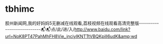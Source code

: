 # tbhimc
胶州新闻网,我的好妈妈5无删减在线观看,荔枝视频在线观看高清完整版----------------------------📬📬点/此/进/入/http://www.baidu.com/link?url=NoK8PT47PahMhFH8Vie_jnciyIKNTTtVBQKpill6udK&amp;wd
